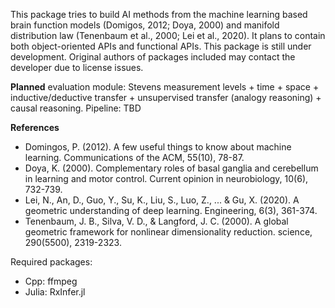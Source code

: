 This package tries to build AI methods from the machine learning based brain function models (Domigos, 2012; Doya, 2000) and manifold distribution law (Tenenbaum et al., 2000; Lei et al., 2020). It plans to contain both object-oriented APIs and functional APIs. This package is still under development. Original authors of packages included may contact the developer due to license issues.

<b>Planned</b>
evaluation module: Stevens measurement levels + time + space + inductive/deductive transfer + unsupervised transfer (analogy reasoning) + causal reasoning.
Pipeline: TBD

<b>References</b>
- Domingos, P. (2012). A few useful things to know about machine learning. Communications of the ACM, 55(10), 78-87.
- Doya, K. (2000). Complementary roles of basal ganglia and cerebellum in learning and motor control. Current opinion in neurobiology, 10(6), 732-739.
- Lei, N., An, D., Guo, Y., Su, K., Liu, S., Luo, Z., ... & Gu, X. (2020). A geometric understanding of deep learning. Engineering, 6(3), 361-374.
- Tenenbaum, J. B., Silva, V. D., & Langford, J. C. (2000). A global geometric framework for nonlinear dimensionality reduction. science, 290(5500), 2319-2323.

Required packages:
- Cpp: ffmpeg
- Julia: RxInfer.jl 

